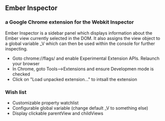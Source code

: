 ## Ember Inspector
### a Google Chrome extension for the Webkit Inspector

Ember Inspector is a sidebar panel which displays information about the Ember view currently selected in the DOM.
It also assigns the view object to a global variable _V which can then be used within the console for further inspecting.

* Goto chrome://flags/ and enable Experimental Extension APIs. Relaunch your browser
* In Chrome, goto Tools-->Extensions and ensure Developmen mode is checked
* Click on "Load unpacked extension..." to intsall the extension


### Wish list
* Customizable property watchlist
* Configurable global variable (change default _V to something else)
* Display clickable parentView and childViews